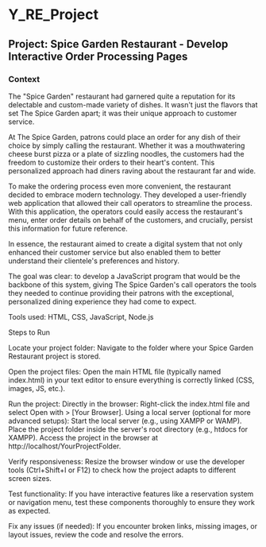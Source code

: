 # Y_RE_Project
## Project: Spice Garden Restaurant - Develop Interactive Order Processing Pages

### Context

The "Spice Garden" restaurant had garnered quite a reputation for its delectable and custom-made variety of dishes. It wasn't just the flavors that set The Spice Garden apart; it was their unique approach to customer service.

At The Spice Garden, patrons could place an order for any dish of their choice by simply calling the restaurant. Whether it was a mouthwatering cheese burst pizza or a plate of sizzling noodles, the customers had the freedom to customize their orders to their heart's content. This personalized approach had diners raving about the restaurant far and wide.

To make the ordering process even more convenient, the restaurant decided to embrace modern technology. They developed a user-friendly web application that allowed their call operators to streamline the process. With this application, the operators could easily access the restaurant's menu, enter order details on behalf of the customers, and crucially, persist this information for future reference.

In essence, the restaurant aimed to create a digital system that not only enhanced their customer service but also enabled them to better understand their clientele's preferences and history.

The goal was clear: to develop a JavaScript program that would be the backbone of this system, giving The Spice Garden's call operators the tools they needed to continue providing their patrons with the exceptional, personalized dining experience they had come to expect.

Tools used: HTML, CSS, JavaScript, Node.js


Steps to Run

Locate your project folder:
Navigate to the folder where your Spice Garden Restaurant project is stored.

Open the project files:
Open the main HTML file (typically named index.html) in your text editor to ensure everything is correctly linked (CSS, images, JS, etc.).

Run the project:
Directly in the browser:
Right-click the index.html file and select Open with > [Your Browser].
Using a local server (optional for more advanced setups):
Start the local server (e.g., using XAMPP or WAMP).
Place the project folder inside the server's root directory (e.g., htdocs for XAMPP).
Access the project in the browser at http://localhost/YourProjectFolder.

Verify responsiveness:
Resize the browser window or use the developer tools (Ctrl+Shift+I or F12) to check how the project adapts to different screen sizes.

Test functionality:
If you have interactive features like a reservation system or navigation menu, test these components thoroughly to ensure they work as expected.

Fix any issues (if needed):
If you encounter broken links, missing images, or layout issues, review the code and resolve the errors.
